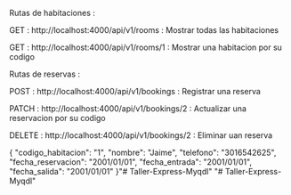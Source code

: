 
Rutas de habitaciones :

GET : http://localhost:4000/api/v1/rooms : Mostrar todas las habitaciones

GET : http://localhost:4000/api/v1/rooms/1 : Mostrar una habitacion por su codigo


Rutas de reservas :

POST : http://localhost:4000/api/v1/bookings : Registrar una reserva

PATCH : http://localhost:4000/api/v1/bookings/2 : Actualizar una reservacion por su codigo

DELETE : http://localhost:4000/api/v1/bookings/2 : Eliminar uan reserva


{
    "codigo_habitacion": "1",
    "nombre": "Jaime",
    "telefono": "3016542625",
    "fecha_reservacion": "2001/01/01",
    "fecha_entrada": "2001/01/01",
    "fecha_salida": "2001/01/01"
}"# Taller-Express-Myqdl" 
"# Taller-Express-Myqdl" 
